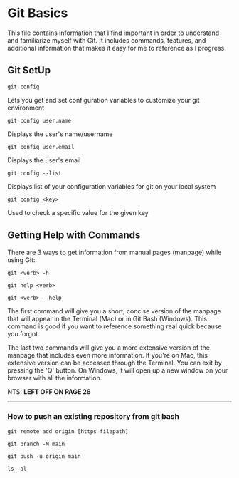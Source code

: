 # Git Basics

This file contains information that I find important in order to understand and familiarize myself with Git. It includes commands, features, and additional information that makes it easy for me to reference as I progress.

## Git SetUp

`git config`

Lets you get and set configuration variables to customize your git environment

`git config user.name`

Displays the user's name/username

`git config user.email`

Displays the user's email

`git config --list`

Displays list of your configuration variables for git on your local system

`git config <key>`

Used to check a specific value for the given key

## Getting Help with Commands
There are 3 ways to get information from manual pages (manpage) while using Git:

`git <verb> -h`

`git help <verb>`

`git <verb> --help`

The first command will give you a short, concise version of the manpage that will appear in the Terminal (Mac) or in Git Bash (Windows). This command is good if you want to reference something real quick because you forgot.

The last two commands will give you a more extensive version of the manpage that includes even more information. If you're on Mac, this extensive version can be accessed through the Terminal. You can exit by pressing the 'Q' button. On Windows, it will open up a new window on your  browser with all the information.

NTS: **LEFT OFF ON PAGE 26**

---
### How to push an existing repository from git bash

`git remote add origin [https filepath]`

`git branch -M main`

`git push -u origin main`

`ls -al`